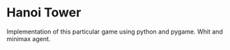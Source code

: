 # Hanoi Tower
Implementation of this particular game using python and pygame.
Whit and minimax agent.
